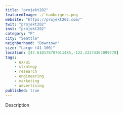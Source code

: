 ```yaml
---
title: "projekt202"
featuredImage: ./-hamburgers.png
website: "https://projekt202.com/"
twit: "projekt202"
inst: "projekt202"
category: "P"
city: "Seattle"
neighborhood: "Downtown"
size: "Large (41-100)"
location: [47.610178707011485,-122.33274363099778]
tags:
    - ux/ui
    - strategy
    - research
    - engineering
    - marketing
    - advertising
published: true
---
```


Description
